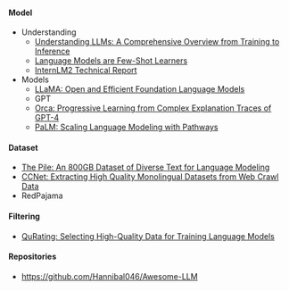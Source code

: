 #### Model
- Understanding
	- [Understanding LLMs: A Comprehensive Overview from Training to Inference](https://arxiv.org/pdf/2401.02038.pdf)
	- [Language Models are Few-Shot Learners](https://arxiv.org/pdf/2005.14165.pdf)
	- [InternLM2 Technical Report](https://arxiv.org/pdf/2403.17297.pdf)
- Models
	- [LLaMA: Open and Efficient Foundation Language Models](https://arxiv.org/pdf/2302.13971.pdf)
	- GPT
	- [Orca: Progressive Learning from Complex Explanation Traces of GPT-4](https://arxiv.org/pdf/2306.02707.pdf)
	- [PaLM: Scaling Language Modeling with Pathways](https://arxiv.org/pdf/2204.02311.pdf)

#### Dataset
- [The Pile: An 800GB Dataset of Diverse Text for Language Modeling](https://arxiv.org/pdf/2101.00027.pdf)
- [CCNet: Extracting High Quality Monolingual Datasets from Web Crawl Data](https://arxiv.org/pdf/1911.00359.pdf)
- RedPajama

#### Filtering
- [QuRating: Selecting High-Quality Data for Training Language Models](https://arxiv.org/pdf/2402.09739.pdf)

#### Repositories
- https://github.com/Hannibal046/Awesome-LLM